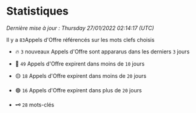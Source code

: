 # Statistiques


_Dernière mise à jour : Thursday 27/01/2022 02:14:17 (UTC)_ 

Il y a `83`Appels d'Offre référencés sur les mots clefs choisis

- 🔥 `3` nouveaux Appels d'Offre sont appararus dans les derniers `3` jours
- 🔴  `49` Appels d'Offre expirent dans moins de `10` jours
- 🟡  `18` Appels d'Offre expirent dans moins de `20` jours
- 🟢  `16` Appels d'Offre expirent dans plus de `20` jours

- 🗝 `28` mots-clés